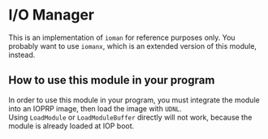# I/O Manager

This is an implementation of `ioman` for reference purposes only. You probably want to use `iomanx`, which is an extended version of this module, instead.

## How to use this module in your program

In order to use this module in your program, you must integrate the module into
an IOPRP image, then load the image with `UDNL`.\
Using `LoadModule` or `LoadModuleBuffer` directly will not work, because the
module is already loaded at IOP boot.
